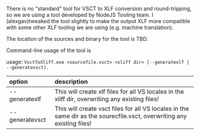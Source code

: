 There is no "standard" tool for VSCT to XLF conversion and round-tripping, so we are using a tool developed by NodeJS Tooling team. I (alexgav)tweaked the tool slightly to make the output XLF more compatible with some other XLF tooling we are using (e.g. machine translation). 

The location of the sources and binary for the tool is TBD.

Command-line usage of the tool is 

usage: ```VsctToXliff.exe <sourcefile.vsct> <xliff dir> [--generatexlf | --generatevsct].```

|option|description|
|:-- |:--|
|--generatexlf | This will create xlf files for all VS locales in the xliff dir, overwriting any existing files!|
|--generatevsct | This will create vsct files for all VS locales in the same dir as the sourecfile.vsct, overwriting any existing files!|